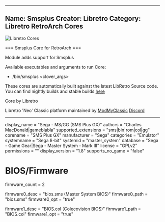 -----------------------
Name: Smsplus
Creator: Libretro
Category: Libretro RetroArch Cores
-----------------------
![Libretro Cores](https://modmyclassic.com/wp-content/uploads/2020/06/LibRetroNeoCoresSmall.png)

=== Smsplus Core for RetroArch ===

Module adds support for Smsplus

Available executables and arguments to run Core:
- /bin/smsplus <rom> <clover_args>

These cores are automatically built against the latest LibRetro Source code. You can find nightly builds and stable builds [here](https://modmyclassic.com/hmodcores)

Core by Libretro

Libretro 'Neo' Classic platform maintained by [ModMyClassic](https://modmyclassic.com) [Discord](https://modmyclassic.com/discord)

-----------------------

display_name = "Sega - MS/GG (SMS Plus GX)"
authors = "Charles MacDonald|gameblabla"
supported_extensions = "sms|bin|rom|col|gg"
corename = "SMS Plus GX"
manufacturer = "Sega"
categories = "Emulator"
systemname = "Sega 8-bit"
systemid = "master_system"
database = "Sega - Game Gear|Sega - Master System - Mark III"
license = "GPLv2"
permissions = ""
display_version = "1.8"
supports_no_game = "false"

# BIOS/Firmware
firmware_count = 2

firmware0_desc = "bios.sms (Master System BIOS)"
firmware0_path = "bios.sms"
firmware0_opt = "true"

firmware1_desc = "BIOS.col (Colecovision BIOS)"
firmware1_path = "BIOS.col"
firmware1_opt = "true"
